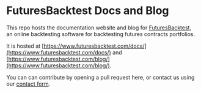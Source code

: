 # FuturesBacktest Docs and Blog

This repo hosts the documentation website and blog for [FuturesBacktest](https://www.futuresbacktest.com), an online backtesting software  for backtesting futures contracts portfolios.

It is hosted at [https://www.futuresbacktest.com/docs/](https://www.futuresbacktest.com/docs/) and [https://www.futuresbacktest.com/blog/](https://www.futuresbacktest.com/blog/).

You can can contribute by opening a pull request here, or contact us using our [contact form](https://www.futuresbacktest.com/contact). 
